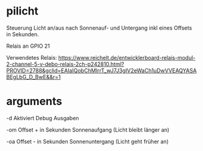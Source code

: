 # pilicht
Steuerung Licht an/aus nach Sonnenauf- und Untergang inkl eines Offsets in Sekunden.

Relais an GPIO 21

Verwendetes Relais:
https://www.reichelt.de/entwicklerboard-relais-modul-2-channel-5-v-debo-relais-2ch-p242810.html?PROVID=2788&gclid=EAIaIQobChMIrrT_wJ7J3gIV2eWaCh1uDwVVEAQYASABEgLbG_D_BwE&&r=1

# arguments

-d Aktiviert Debug Ausgaben

-om Offset + in Sekunden Sonnenaufgang (Licht bleibt länger an)

-oa Offset - in Sekunden Sonnenuntergang (Licht geht früher an)
